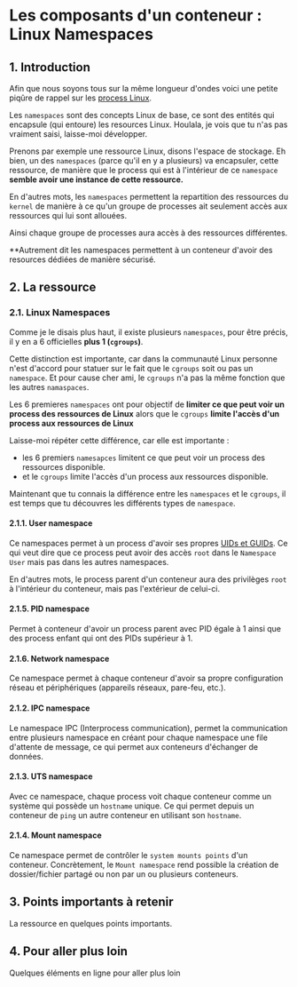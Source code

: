 # Les composants d'un conteneur : Linux Namespaces

## 1. Introduction

Afin que nous soyons tous sur la même longueur d'ondes voici une petite piqûre de rappel sur les [process Linux](https://www.it-connect.fr/les-processus-sous-linux/).

Les `namespaces` sont des concepts Linux de base, ce sont des entités qui encapsule (qui entoure) les resources Linux.
Houlala, je vois que tu n'as pas vraiment saisi, laisse-moi développer.

Prenons par exemple une ressource Linux, disons l'espace de stockage.
Eh bien, un des `namespaces` (parce qu'il en y a plusieurs) va encapsuler, cette ressource,
de manière que le process qui est à l'intérieur de ce `namespace` **semble avoir une instance de cette ressource.**

En d'autres mots, les `namespaces` permettent la repartition des ressources du `kernel`
de manière à ce qu'un groupe de processes ait seulement accès aux ressources qui lui sont allouées.

Ainsi chaque groupe de processes aura accès à des ressources différentes.

**Autrement dit les namespaces permettent à un conteneur d'avoir des resources dédiées de manière sécurisé.

## 2. La ressource
### 2.1. Linux Namespaces
Comme je le disais plus haut, il existe plusieurs `namespaces`, pour être précis, il y en a 6 officielles **plus 1 (`cgroups`)**.

Cette distinction est importante, car dans la communauté Linux personne n'est d'accord pour statuer sur le fait que le `cgroups` soit ou pas un `namespace`.
Et pour cause cher ami, le `cgroups` n'a pas la même fonction que les autres `namaspaces`.

Les 6 premieres `namespaces` ont pour objectif de **limiter ce que peut voir un process des ressources de Linux** 
alors que le `cgroups` **limite l'accès d'un process aux ressources de Linux** 


Laisse-moi répéter cette différence, car elle est importante :
- les 6 premiers `namesapces` limitent ce que peut voir un process des ressources disponible.
- et le `cgroups` limite l'accès d'un process aux ressources disponible.

Maintenant que tu connais la différence entre les `namespaces` et le `cgroups`, 
il est temps que tu découvres les différents types de `namespace`.

#### 2.1.1. User namespace
Ce namespaces permet à un process d'avoir ses propres [UIDs et GUIDs](https://linuxhandbook.com/uid-linux/).
Ce qui veut dire que ce process peut avoir des accès `root` dans le `Namespace User` 
mais pas dans les autres namespaces.

En d'autres mots, le process parent d'un conteneur aura des privilèges `root` à l'intérieur du conteneur, mais pas l'extérieur de celui-ci.

#### 2.1.5. PID namespace
Permet à conteneur d'avoir un process parent avec PID égale à 1 ainsi que des process enfant qui ont des PIDs supérieur à 1.

#### 2.1.6. Network namespace
Ce namespace permet à chaque conteneur d'avoir sa propre configuration réseau et périphériques (appareils réseaux, pare-feu, etc.).

#### 2.1.2. IPC namespace
Le namespace IPC (Interprocess communication), permet la communication entre plusieurs namespace 
en créant pour chaque namespace une file d'attente de message, ce qui permet aux conteneurs d'échanger de données.

#### 2.1.3. UTS namespace
Avec ce namespace, chaque process voit chaque conteneur comme un système qui possède un `hostname` unique.
Ce qui permet depuis un conteneur de `ping` un autre conteneur en utilisant son `hostname`.

#### 2.1.4. Mount namespace
Ce namespace permet de contrôler le `system mounts points` d'un conteneur. 
Concrètement, le `Mount namespace` rend possible la création de dossier/fichier partagé ou non par un ou plusieurs conteneurs.


## 3. Points importants à retenir
La ressource en quelques points importants.

## 4. Pour aller plus loin
Quelques éléments en ligne pour aller plus loin

